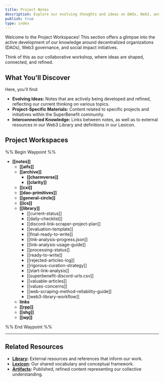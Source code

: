 ```yaml
---
title: Project Notes
description: Explore our evolving thoughts and ideas on DAOs, Web3, and social impact.
publish: true
type: index
---
```


Welcome to the Project Workspaces! This section offers a glimpse into the active development of our knowledge around decentralized organizations (DAOs), Web3 governance, and social impact initiatives.

Think of this as our collaborative workshop, where ideas are shaped, connected, and refined.

## What You'll Discover

Here, you'll find:

*   **Evolving Ideas:** Notes that are actively being developed and refined, reflecting our current thinking on various topics.
*   **Project-Specific Materials:** Content related to specific projects and initiatives within the SuperBenefit community.
*   **Interconnected Knowledge:** Links between notes, as well as to external resources in our Web3 Library and definitions in our Lexicon.

## Project Workspaces

%% Begin Waypoint %%
- **[[notes]]**
  - **[[aifs]]**
  - **[[archive]]**
    - **[[charmverse]]**
    - **[[clarity]]**
  - **[[cxi]]**
  - **[[dao-primitives]]**
  - **[[general-circle]]**
  - **[[ics]]**
  - **[[library]]**
    - [[current-status]]
    - [[daily-checklist]]
    - [[discord-link-scraper-project-plan]]
    - [[evaluation-template]]
    - [[final-ready-to-write]]
    - [[link-analysis-progress.json]]
    - [[link-analysis-usage-guide]]
    - [[processing-status]]
    - [[ready-to-write]]
    - [[rejected-articles-log]]
    - [[rigorous-curation-strategy]]
    - [[start-link-analysis]]
    - [[superbenefit-discord-urls.csv]]
    - [[valuable-articles]]
    - [[values-concerns]]
    - [[web-scraping-method-reliability-guide]]
    - [[web3-library-workflow]]
  - **links**
  - **[[rpp]]**
  - **[[shg]]**
  - **[[wp]]**

%% End Waypoint %%

---

## Related Resources

* **[Library](links/links.md):**  External resources and references that inform our work.
* **[Lexicon](tags/tags.md):**  Our shared vocabulary and conceptual framework.
* **[Artifacts](artifacts/artifacts.md):**  Published, refined content representing our collective understanding.
